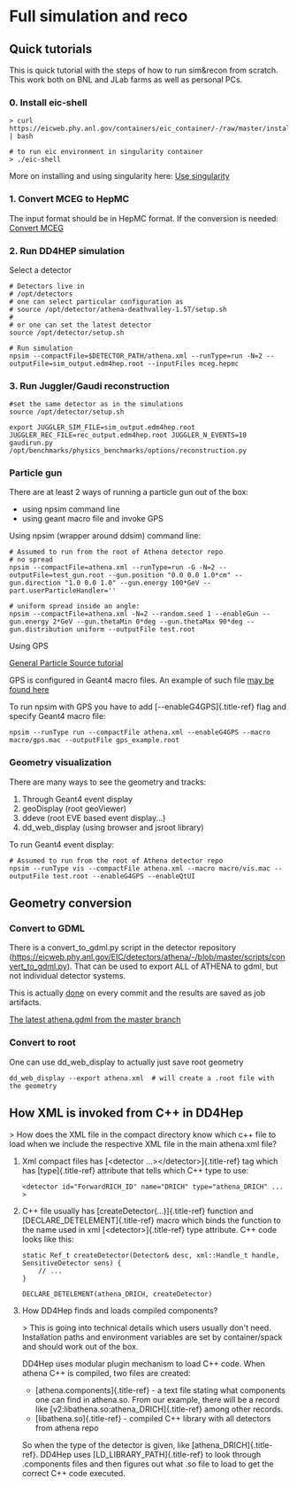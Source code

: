 Full simulation and reco
========================

Quick tutorials
---------------

This is quick tutorial with the steps of how to run sim&recon from
scratch. This work both on BNL and JLab farms as well as personal PCs.

### 0. Install eic-shell

``` {.bash}
> curl https://eicweb.phy.anl.gov/containers/eic_container/-/raw/master/install.sh | bash

# to run eic environment in singularity container
> ./eic-shell
```

More on installing and using singularity here: [Use
singularity](use_singularity.html)

### 1. Convert MCEG to HepMC

The input format should be in HepMC format. If the conversion is needed:
[Convert MCEG](mceg.html)

### 2. Run DD4HEP simulation

Select a detector

``` {.bash}
# Detectors live in 
# /opt/detectors
# one can select particular configuration as
# source /opt/detector/athena-deathvalley-1.5T/setup.sh
#
# or one can set the latest detector
source /opt/detector/setup.sh

# Run simulation
npsim --compactFile=$DETECTOR_PATH/athena.xml --runType=run -N=2 --outputFile=sim_output.edm4hep.root --inputFiles mceg.hepmc
```

### 3. Run Juggler/Gaudi reconstruction

``` {.bash}
#set the same detector as in the simulations
source /opt/detector/setup.sh

export JUGGLER_SIM_FILE=sim_output.edm4hep.root JUGGLER_REC_FILE=rec_output.edm4hep.root JUGGLER_N_EVENTS=10
gaudirun.py /opt/benchmarks/physics_benchmarks/options/reconstruction.py
```

### Particle gun

There are at least 2 ways of running a particle gun out of the box:

-   using npsim command line
-   using geant macro file and invoke GPS

Using npsim (wrapper around ddsim) command line:

``` {.bash}
# Assumed to run from the root of Athena detector repo
# no spread
npsim --compactFile=athena.xml --runType=run -G -N=2 --outputFile=test_gun.root --gun.position "0.0 0.0 1.0*cm" --gun.direction "1.0 0.0 1.0" --gun.energy 100*GeV --part.userParticleHandler='' 

# uniform spread inside an angle:
npsim --compactFile=athena.xml -N=2 --random.seed 1 --enableGun --gun.energy 2*GeV --gun.thetaMin 0*deg --gun.thetaMax 90*deg --gun.distribution uniform --outputFile test.root
```

Using GPS

[General Particle Source
tutorial](https://geant4-userdoc.web.cern.ch/UsersGuides/ForApplicationDeveloper/html/GettingStarted/generalParticleSource.html)

GPS is configured in Geant4 macro files. An example of such file [may be
found
here](https://eicweb.phy.anl.gov/EIC/detectors/athena/-/blob/master/macro/gps.mac)

To run npsim with GPS you have to add [\--enableG4GPS]{.title-ref} flag
and specify Geant4 macro file:

``` {.bash}
npsim --runType run --compactFile athena.xml --enableG4GPS --macro macro/gps.mac --outputFile gps_example.root
```

### Geometry visualization

There are many ways to see the geometry and tracks:

1.  Through Geant4 event display
2.  geoDisplay (root geoViewer)
3.  ddeve (root EVE based event display\...)
4.  dd\_web\_display (using browser and jsroot library)

To run Geant4 event display:

``` {.bash}
# Assumed to run from the root of Athena detector repo
npsim --runType vis --compactFile athena.xml --macro macro/vis.mac --outputFile test.root --enableG4GPS --enableQtUI
```

Geometry conversion
-------------------

### Convert to GDML

There is a convert\_to\_gdml.py script in the detector repository
(<https://eicweb.phy.anl.gov/EIC/detectors/athena/-/blob/master/scripts/convert_to_gdml.py>).
That can be used to export ALL of ATHENA to gdml, but not individual
detector systems.

This is actually
[done](https://eicweb.phy.anl.gov/EIC/detectors/athena/-/blob/master/.gitlab-ci.yml#L168)
on every commit and the results are saved as job artifacts.

[The latest athena.gdml from the master
branch](https://eicweb.phy.anl.gov/api/v4/projects/473/jobs/artifacts/master/raw/geo/athena.gdml?job=report&item=default)

### Convert to root

One can use dd\_web\_display to actually just save root geometry

``` {.bash}
dd_web_display --export athena.xml  # will create a .root file with the geometry
```

How XML is invoked from C++ in DD4Hep
-------------------------------------

\> How does the XML file in the compact directory know which c++ file to
load when we include the respective XML file in the main athena.xml
file?

1.  Xml compact files has [\<detector \...\>\</detector\>]{.title-ref}
    tag which has [type]{.title-ref} attribute that tells which C++ type
    to use:

    ``` {.xml}
    <detector id="ForwardRICH_ID" name="DRICH" type="athena_DRICH" ... >
    ```

2.  C++ file usually has [createDetector(\...)]{.title-ref} function and
    [DECLARE\_DETELEMENT]{.title-ref} macro which binds the function to
    the name used in xml [\<detector\>]{.title-ref} type attribute. C++
    code looks like this:

    ``` {.c++}
    static Ref_t createDetector(Detector& desc, xml::Handle_t handle, SensitiveDetector sens) {
        // ...
    }

    DECLARE_DETELEMENT(athena_DRICH, createDetector)
    ```

3.  How DD4Hep finds and loads compiled components?

    \> This is going into technical details which users usually don\'t
    need. Installation paths and environment variables are set by
    container/spack and should work out of the box.

    DD4Hep uses modular plugin mechanism to load C++ code. When athena
    C++ is compiled, two files are created:

    -   [athena.components]{.title-ref} - a text file stating what
        components one can find in athena.so. From our example, there
        will be a record like
        [v2:libathena.so:athena\_DRICH]{.title-ref} among other records.
    -   [libathena.so]{.title-ref} - compiled C++ library with all
        detectors from athena repo

    So when the type of the detector is given, like
    [athena\_DRICH]{.title-ref}. DD4Hep uses
    [LD\_LIBRARY\_PATH]{.title-ref} to look through .components files
    and then figures out what .so file to load to get the correct C++
    code executed.
